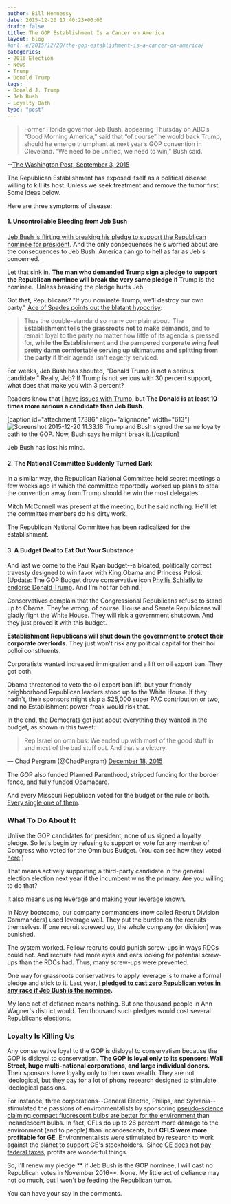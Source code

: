 ```yaml
---
author: Bill Hennessy
date: 2015-12-20 17:40:23+00:00
draft: false
title: The GOP Establishment Is a Cancer on America
layout: blog
#url: e/2015/12/20/the-gop-establishment-is-a-cancer-on-america/
categories:
- 2016 Election
- News
- Trump
- Donald Trump
tags:
- Donald J. Trump
- Jeb Bush
- Loyalty Oath
type: "post"
---
```


> Former Florida governor Jeb Bush, appearing Thursday on ABC’s “Good Morning America,” said that “of course” he would back Trump, should he emerge triumphant at next year’s GOP convention in Cleveland. “We need to be unified, we need to win,” Bush said.

--[The Washington Post, September 3, 2015](https://www.washingtonpost.com/politics/trump-to-sign-gop-pledge-commit-to-back-party-nominee/2015/09/03/c5d9ea7c-5242-11e5-9812-92d5948a40f8_story.html)



The Republican Establishment has exposed itself as a political disease willing to kill its host. Unless we seek treatment and remove the tumor first. Some ideas below.

Here are three symptoms of disease:



#### 1. Uncontrollable Bleeding from Jeb Bush



[Jeb Bush is flirting with breaking his pledge to support the Republican nominee for president](https://hotair.com/archives/2015/12/18/jeb-bush-why-yes-my-campaign-is-looking-into-what-would-happen-if-i-refused-to-keep-my-pledge-to-back-the-gop-nominee/). And the only consequences he's worried about are the consequences to Jeb Bush. America can go to hell as far as Jeb's concerned.

Let that sink in. **The man who demanded Trump sign a pledge to support the Republican nominee will break the very same pledge** if Trump is the nominee.  Unless breaking the pledge hurts Jeb.

Got that, Republicans? "If you nominate Trump, we'll destroy our own party." [Ace of Spades points out the blatant hypocrisy](https://ace.mu.nu/archives/360610.php):



> Thus the double-standard so many complain about: The **Establishment tells the grassroots not to make demands**, and to remain loyal to the party no matter how little of its agenda is pressed for, **while the Establishment and the pampered corporate wing feel pretty damn comfortable serving up ultimatums and splitting from the party** if their agenda isn't eagerly serviced.



For weeks, Jeb Bush has shouted, "Donald Trump is not a serious candidate." Really, Jeb? If Trump is not serious with 30 percent support, what does that make you with 3 percent?

Readers know that [I have issues with Trump](https://hennessysview.com/2015/08/24/trump-good-bad-and-ugly/), but **The Donald is at least 10 times more serious a candidate than Jeb Bush**.

[caption id="attachment_17386" align="alignnone" width="613"]![Screenshot 2015-12-20 11.33.18](https://hennessysview.com/wp-content/uploads/2015/12/Screenshot-2015-12-20-11.33.18.png)
Trump and Bush signed the same loyalty oath to the GOP. Now, Bush says he might break it.[/caption]



Jeb Bush has lost his mind.



#### 2. The National Committee Suddenly Turned Dark



In a similar way, the Republican National Committee held secret meetings a few weeks ago in which the committee reportedly worked up plans to steal the convention away from Trump should he win the most delegates.

Mitch McConnell was present at the meeting, but he said nothing. He'll let the committee members do his dirty work.

The Republican National Committee has been radicalized for the establishment.



#### 3. A Budget Deal to Eat Out Your Substance



And last we come to the Paul Ryan budget--a bloated, politically correct travesty designed to win favor with King Obama and Princess Pelosi. [Update: The GOP Budget drove conservative icon [Phyllis Schlafly to endorse Donald Trump](https://www.wnd.com/2015/12/top-conservative-trump-is-last-hope-for-america/). And I'm not far behind.]

Conservatives complain that the Congressional Republicans refuse to stand up to Obama. They're wrong, of course. House and Senate Republicans will gladly fight the White House. They will risk a government shutdown. And they just proved it with this budget.

**Establishment Republicans will shut down the government to protect their corporate overlords.** They just won't risk any political capital for their hoi polloi constituents.

Corporatists wanted increased immigration and a lift on oil export ban. They got both.

Obama threatened to veto the oil export ban lift, but your friendly neighborhood Republican leaders stood up to the White House. If they hadn't, their sponsors might skip a $25,000 super PAC contribution or two, and no Establishment power-freak would risk that.

In the end, the Democrats got just about everything they wanted in the budget, as shown in this tweet:



> 

> 
> Rep Israel on omnibus: We ended up with most of the good stuff in and most of the bad stuff out. And that's a victory.
> 
> 
— Chad Pergram (@ChadPergram) [December 18, 2015](https://twitter.com/ChadPergram/status/677882316090249218)



The GOP also funded Planned Parenthood, stripped funding for the border fence, and fully funded Obamacare.

And every Missouri Republican voted for the budget or the rule or both. [Every single one of them](https://www.govtrack.us/congress/votes/114-2015/h702).



### What To Do About It



Unlike the GOP candidates for president, none of us signed a loyalty pledge. So let's begin by refusing to support or vote for any member of Congress who voted for the Omnibus Budget. (You can see how they voted [here](https://www.govtrack.us/congress/votes/114-2015/h702).)

That means actively supporting a third-party candidate in the general election election next year if the incumbent wins the primary. Are you willing to do that?

It also means using leverage and making your leverage known.

In Navy bootcamp, our company commanders (now called Recruit Division Commanders) used leverage well. They put the burden on the recruits themselves. If one recruit screwed up, the whole company (or division) was punished.

The system worked. Fellow recruits could punish screw-ups in ways RDCs could not. And recruits had more eyes and ears looking for potential screw-ups than the RDCs had. Thus, many screw-ups were prevented.

One way for grassroots conservatives to apply leverage is to make a formal pledge and stick to it. Last year, **[I pledged to cast zero Republican votes in any race if Jeb Bush is the nominee](https://hennessysview.com/2015/02/17/i-might-abandon-the-gop-in-2016/).**

My lone act of defiance means nothing. But one thousand people in Ann Wagner's district would. Ten thousand such pledges would cost several Republicans elections.



### Loyalty Is Killing Us



Any conservative loyal to the GOP is disloyal to conservatism because the GOP is disloyal to conservatism. **The GOP is loyal only to its sponsors: Wall Street, huge multi-national corporations, and large individual donors.** Their sponsors have loyalty only to their own wealth. They are not ideological, but they pay for a lot of phony research designed to stimulate ideological passions.

For instance, three corporations--General Electric, Philips, and Sylvania-- stimulated the passions of environmentalists by sponsoring [pseudo-science claiming compact fluorescent bulbs are better for the environment ](https://hennessysview.com/2014/11/24/big-isps-will-back-net-neutrality-someday/)than incandescent bulbs. In fact, CFLs do up to 26 percent more damage to the environment (and to people) than incandescents, but **CFLS were more profitable for GE**. Environmentalists were stimulated by research to work against the planet to support GE's stockholders.  Since [GE does not pay federal taxes](https://www.newsmax.com/Finance/StreetTalk/Fortune-tax-corporate-GE/2015/04/14/id/638367/), profits are wonderful things.

So, I'll renew my pledge:** if Jeb Bush is the GOP nominee, I will cast no Republican votes in November 2016**. None. My little act of defiance may not do much, but I won't be feeding the Republican tumor.



You can have your say in the comments.






